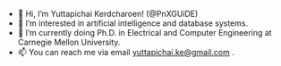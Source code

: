 - 👋  Hi, I’m Yuttapichai Kerdcharoen! (@PnXGUiDE)
- 👀  I’m interested in artificial intelligence and database systems.
- 🌱  I’m currently doing Ph.D. in Electrical and Computer Engineering at Carnegie Mellon University.
- 📫  You can reach me via email yuttapichai.ke@gmail.com .

<!---
PnXGUiDE/PnXGUiDE is a ✨ special ✨ repository because its `README.md` (this file) appears on your GitHub profile.
You can click the Preview link to take a look at your changes.
--->

